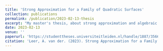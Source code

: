 ```yaml
---
title: 'Strong Approximation for a Family of Quadratic Surfaces'
collection: publications
permalink: /publication/2023-02-13-thesis
excerpt: "My master's thesis, about strong approximation and algebraic groups."
date: 2023-02-13
venue: ''
paperurl: 'https://studenttheses.universiteitleiden.nl/handle/1887/3566547'
citation: 'Leer, A. van der. (2023). Strong Approximation for a Family of Quadratic Surfaces.'
---
```

